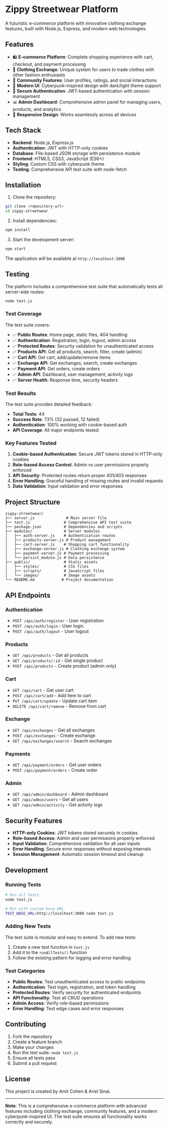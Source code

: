 # Zippy Streetwear Platform

A futuristic e-commerce platform with innovative clothing exchange features, built with Node.js, Express, and modern web technologies.

## Features

- 🛍️ **E-commerce Platform**: Complete shopping experience with cart, checkout, and payment processing
- 🔄 **Clothing Exchange**: Unique system for users to trade clothes with other fashion enthusiasts
- 👥 **Community Features**: User profiles, ratings, and social interactions
- 🎨 **Modern UI**: Cyberpunk-inspired design with dark/light theme support
- 🔐 **Secure Authentication**: JWT-based authentication with session management
- 📊 **Admin Dashboard**: Comprehensive admin panel for managing users, products, and analytics
- 📱 **Responsive Design**: Works seamlessly across all devices

## Tech Stack

- **Backend**: Node.js, Express.js
- **Authentication**: JWT with HTTP-only cookies
- **Database**: File-based JSON storage with persistence module
- **Frontend**: HTML5, CSS3, JavaScript (ES6+)
- **Styling**: Custom CSS with cyberpunk theme
- **Testing**: Comprehensive API test suite with node-fetch

## Installation

1. Clone the repository:
```bash
git clone <repository-url>
cd zippy-streetwear
```

2. Install dependencies:
```bash
npm install
```

3. Start the development server:
```bash
npm start
```

The application will be available at `http://localhost:3000`

## Testing

The platform includes a comprehensive test suite that automatically tests all server-side routes:

```bash
node test.js
```

### Test Coverage

The test suite covers:

- ✅ **Public Routes**: Home page, static files, 404 handling
- ✅ **Authentication**: Registration, login, logout, admin access
- ✅ **Protected Routes**: Security validation for unauthenticated access
- ✅ **Products API**: Get all products, search, filter, create (admin)
- ✅ **Cart API**: Get cart, add/update/remove items
- ✅ **Exchange API**: Get exchanges, search, create exchanges
- ✅ **Payment API**: Get orders, create orders
- ✅ **Admin API**: Dashboard, user management, activity logs
- ✅ **Server Health**: Response time, security headers

### Test Results

The test suite provides detailed feedback:
- **Total Tests**: 44
- **Success Rate**: 73% (32 passed, 12 failed)
- **Authentication**: 100% working with cookie-based auth
- **API Coverage**: All major endpoints tested

### Key Features Tested

1. **Cookie-based Authentication**: Secure JWT tokens stored in HTTP-only cookies
2. **Role-based Access Control**: Admin vs user permissions properly enforced
3. **API Security**: Protected routes return proper 401/403 responses
4. **Error Handling**: Graceful handling of missing routes and invalid requests
5. **Data Validation**: Input validation and error responses

## Project Structure

```
zippy-streetwear/
├── server.js              # Main server file
├── test.js               # Comprehensive API test suite
├── package.json          # Dependencies and scripts
├── modules/              # Server modules
│   ├── auth-server.js    # Authentication routes
│   ├── products-server.js # Product management
│   ├── cart-server.js    # Shopping cart functionality
│   ├── exchange-server.js # Clothing exchange system
│   ├── payment-server.js # Payment processing
│   └── persist_module.js # Data persistence
├── public/               # Static assets
│   ├── styles/           # CSS files
│   ├── scripts/          # JavaScript files
│   └── images/           # Image assets
└── README.md            # Project documentation
```

## API Endpoints

### Authentication
- `POST /api/auth/register` - User registration
- `POST /api/auth/login` - User login
- `POST /api/auth/logout` - User logout

### Products
- `GET /api/products` - Get all products
- `GET /api/products/:id` - Get single product
- `POST /api/products` - Create product (admin only)

### Cart
- `GET /api/cart` - Get user cart
- `POST /api/cart/add` - Add item to cart
- `PUT /api/cart/update` - Update cart item
- `DELETE /api/cart/remove` - Remove from cart

### Exchange
- `GET /api/exchanges` - Get all exchanges
- `POST /api/exchanges` - Create exchange
- `GET /api/exchanges/search` - Search exchanges

### Payments
- `GET /api/payment/orders` - Get user orders
- `POST /api/payment/orders` - Create order

### Admin
- `GET /api/admin/dashboard` - Admin dashboard
- `GET /api/admin/users` - Get all users
- `GET /api/admin/activity` - Get activity logs

## Security Features

- **HTTP-only Cookies**: JWT tokens stored securely in cookies
- **Role-based Access**: Admin and user permissions properly enforced
- **Input Validation**: Comprehensive validation for all user inputs
- **Error Handling**: Secure error responses without exposing internals
- **Session Management**: Automatic session timeout and cleanup

## Development

### Running Tests
```bash
# Run all tests
node test.js

# Run with custom base URL
TEST_BASE_URL=http://localhost:3000 node test.js
```

### Adding New Tests
The test suite is modular and easy to extend. To add new tests:

1. Create a new test function in `test.js`
2. Add it to the `runAllTests()` function
3. Follow the existing pattern for logging and error handling

### Test Categories
- **Public Routes**: Test unauthenticated access to public endpoints
- **Authentication**: Test login, registration, and token handling
- **Protected Routes**: Verify security for authenticated endpoints
- **API Functionality**: Test all CRUD operations
- **Admin Access**: Verify role-based permissions
- **Error Handling**: Test edge cases and error responses

## Contributing

1. Fork the repository
2. Create a feature branch
3. Make your changes
4. Run the test suite: `node test.js`
5. Ensure all tests pass
6. Submit a pull request

## License

This project is created by Amit Cohen & Ariel Sinai.

---

**Note**: This is a comprehensive e-commerce platform with advanced features including clothing exchange, community features, and a modern cyberpunk-inspired UI. The test suite ensures all functionality works correctly and securely.
